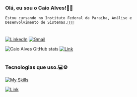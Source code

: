 
### Olá, eu sou o Caio Alves!👾👋

    Estou cursando no Instituto Federal da Paraíba, Análise e Desenvolvimento de Sistemas.👨🏻‍💻
#
[![LinkedIn](https://img.shields.io/badge/LinkedIn-0077B5?style=for-the-badge&logo=linkedin&logoColor=white)](https://www.linkedin.com/in/caio-silva-894701281/)
[![Gmail](https://img.shields.io/badge/Gmail-D14836?style=for-the-badge&logo=gmail&logoColor=white)](caio.silvaalves2002@gmail.com)

![Caio Alves GitHub stats](https://github-readme-stats.vercel.app/api?username=devCaioAlves&show_icons=true&theme=transparent&locale=pt-br)
[![Link](https://media.tenor.com/8SwMyK5qUE4AAAAj/zelda-totk.gif)]()

#

### Tecnologias que uso.💻⚙️
[![My Skills](https://skillicons.dev/icons?i=java,python,js,eclipse,idea,pycharm,html,css,git,github&theme=dark)](https://skillicons.dev)


[![Link](https://camo.githubusercontent.com/bb751c64d9a7d764a4f97f3ac66d6873be83aa7333aa142df19cb75a851959cf/68747470733a2f2f6d656469612e67697068792e636f6d2f6d656469612f59524d62366464377a70725330304a64475a2f67697068792e676966)]()
